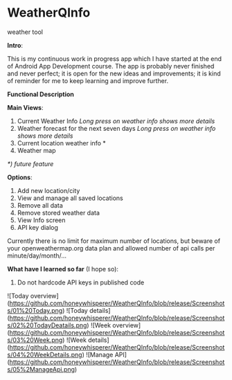 # WeatherQInfo
weather tool

**Intro**:

This is my continuous work in progress app which I have started at the end of Android App Development course. The app is probably never finished and never perfect; it is open for the new ideas and improvements; it is kind of reminder for me to keep learning and improve further.


**Functional Description**


**Main Views**:

1. Current Weather Info _Long press on weather info shows more details_
2. Weather forecast for the next seven days _Long press on weather info shows more details_
3. Current location weather info *
4. Weather map

_*) future feature_


**Options**:

1. Add new location/city
2. View and manage all saved locations
3. Remove all data
4. Remove stored weather data
5. View Info screen
6. API key dialog

Currently there is no limit for maximum number of locations, but beware of your openweathermap.org data plan and allowed number of api calls per minute/day/month/…


**What have I learned so far** (I hope so):

1. Do not hardcode API keys in published code

![Today overview] (https://github.com/honeywhisperer/WeatherQInfo/blob/release/Screenshots/01%20Today.png)
![Today details] (https://github.com/honeywhisperer/WeatherQInfo/blob/release/Screenshots/02%20TodayDeatails.png)
![Week overview] (https://github.com/honeywhisperer/WeatherQInfo/blob/release/Screenshots/03%20Week.png)
![Week details] (https://github.com/honeywhisperer/WeatherQInfo/blob/release/Screenshots/04%20WeekDetails.png)
![Manage API] (https://github.com/honeywhisperer/WeatherQInfo/blob/release/Screenshots/05%2ManageApi.png)
